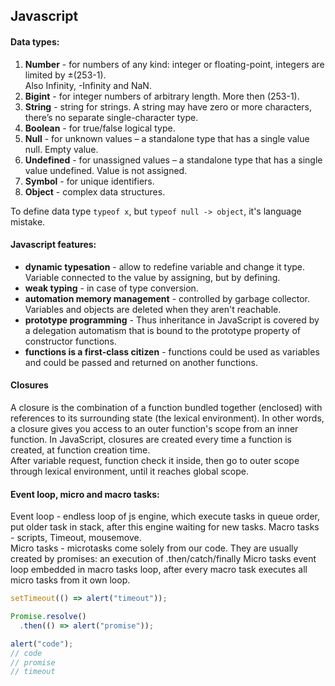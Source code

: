 ## Javascript

#### Data types:
1. **Number** - for numbers of any kind: integer or floating-point, integers are limited by ±(253-1).  
 Also Infinity, -Infinity and NaN.
2. **Bigint** - for integer numbers of arbitrary length. More then (253-1). 
3. **String** - string for strings. A string may have zero or more characters, there’s no separate single-character type.
4. **Boolean** - for true/false logical type.
5. **Null** - for unknown values – a standalone type that has a single value null. Empty value. 
6. **Undefined** - for unassigned values – a standalone type that has a single value undefined. Value is not assigned. 
7. **Symbol** - for unique identifiers.
8. **Object** - complex data structures.

To define data type `typeof x`, but `typeof null -> object`, it's language mistake. 

#### Javascript features:
* **dynamic typesation** - allow to redefine variable and change it type. Variable connected to the value by assigning, but by defining. 
* **weak typing** - in case of type conversion.
* **automation memory management** - controlled by garbage collector. Variables and objects are deleted when they aren't reachable. 
* **prototype programming** - Thus inheritance in JavaScript is covered by a delegation automatism that is bound to the prototype property of constructor functions.
* **functions is a first-class citizen** - functions could be used as variables and could be passed and returned on another functions. 

#### Closures
A closure is the combination of a function bundled together (enclosed) with references to its surrounding state (the lexical environment). In other words, a closure gives you access to an outer function's scope from an inner function. In JavaScript, closures are created every time a function is created, at function creation time.  
After variable request, function check it inside, then go to outer scope through lexical environment, until it reaches global scope. 

#### Event loop, micro and macro tasks:
Event loop - endless loop of js engine, which execute tasks in queue order, put older task in stack, after this engine waiting for new tasks. 
Macro tasks - scripts, Timeout, mousemove.  
Micro tasks - microtasks come solely from our code. They are usually created by promises: an execution of .then/catch/finally
Micro tasks event loop embedded in macro tasks loop, after every macro task executes all micro tasks from it own loop. 
```javascript
setTimeout(() => alert("timeout"));

Promise.resolve()
  .then(() => alert("promise"));

alert("code");
// code
// promise
// timeout
```
